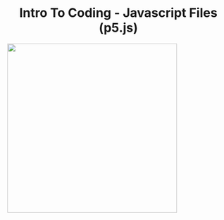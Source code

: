 <h1 align="center">Intro To Coding - Javascript Files (p5.js)</h1>

<img src="https://www.meme-arsenal.com/memes/f7d62d6356777003eab3fcba043d8f13.jpg" width="385px" align="center">

